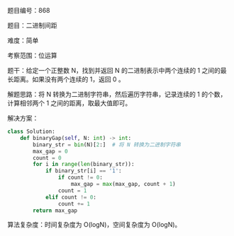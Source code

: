 题目编号：868

题目：二进制间距

难度：简单

考察范围：位运算

题干：给定一个正整数 N，找到并返回 N 的二进制表示中两个连续的 1 之间的最长距离。如果没有两个连续的 1，返回 0 。

解题思路：将 N 转换为二进制字符串，然后遍历字符串，记录连续的 1 的个数，计算相邻两个 1 之间的距离，取最大值即可。

解决方案：

```python
class Solution:
    def binaryGap(self, N: int) -> int:
        binary_str = bin(N)[2:]  # 将 N 转换为二进制字符串
        max_gap = 0
        count = 0
        for i in range(len(binary_str)):
            if binary_str[i] == '1':
                if count != 0:
                    max_gap = max(max_gap, count + 1)
                count = 1
            elif count != 0:
                count += 1
        return max_gap
```

算法复杂度：时间复杂度为 O(logN)，空间复杂度为 O(logN)。